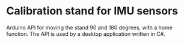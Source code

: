 # Calibration stand for IMU sensors

Arduino API for moving the stand 90 and 180 degrees, with a home function. The API is used by a desktop application written in C#.